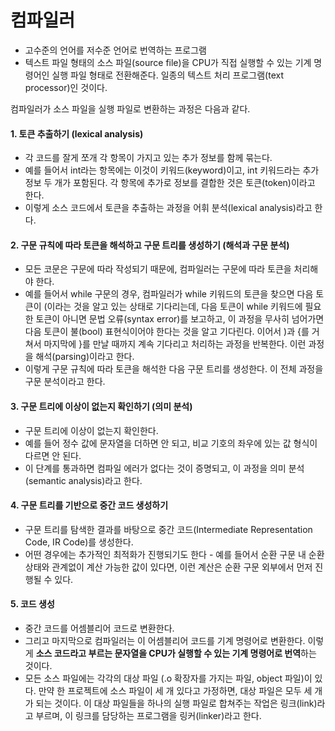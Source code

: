 # 컴파일러
- 고수준의 언어를 저수준 언어로 번역하는 프로그램
- 텍스트 파일 형태의 소스 파일(source file)을 CPU가 직접 실행할 수 있는 기계 명령어인 실행 파일 형태로 전환해준다. 일종의 텍스트 처리 프로그램(text processor)인 것이다.
  
컴파일러가 소스 파일을 실행 파일로 변환하는 과정은 다음과 같다.  

#### 1. 토큰 추출하기 (lexical analysis)
- 각 코드를 잘게 쪼개 각 항목이 가지고 있는 추가 정보를 함께 묶는다. 
- 예를 들어서 int라는 항목에는 이것이 키워드(keyword)이고, int 키워드라는 추가 정보 두 개가 포함된다. 각 항목에 추가로 정보를 결합한 것은 토큰(token)이라고 한다. 
- 이렇게 소스 코드에서 토큰을 추출하는 과정을 어휘 분석(lexical analysis)라고 한다.

#### 2. 구문 규칙에 따라 토큰을 해석하고 구문 트리를 생성하기 (해석과 구문 분석)
- 모든 코문은 구문에 따라 작성되기 때문에, 컴파일러는 구문에 따라 토큰을 처리해야 한다.
- 예를 들어서 while 구문의 경우, 컴파일러가 while 키워드의 토큰을 찾으면 다음 토큰이 (이라는 것을 알고 있는 상태로 기다리는데, 다음 토큰이 while 키워드에 필요한 토큰이 아니면 문법 오류(syntax error)를 보고하고, 이 과정을 무사히 넘어가면 다음 토큰이 불(bool) 표현식이어야 한다는 것을 알고 기다린다. 이어서 )과 {를 거쳐서 마지막에 }를 만날 때까지 계속 기다리고 처리하는 과정을 반복한다. 이런 과정을 해석(parsing)이라고 한다.
- 이렇게 구문 규칙에 따라 토큰을 해석한 다음 구문 트리를 생성한다. 이 전체 과정을 구문 분석이라고 한다.

#### 3. 구문 트리에 이상이 없는지 확인하기 (의미 분석)
- 구문 트리에 이상이 없는지 확인한다.
- 예를 들어 정수 값에 문자열을 더하면 안 되고, 비교 기호의 좌우에 있는 값 형식이 다르면 안 된다.
- 이 단계를 통과하면 컴파일 에러가 없다는 것이 증명되고, 이 과정을 의미 분석(semantic analysis)라고 한다.

#### 4. 구문 트리를 기반으로 중간 코드 생성하기
- 구문 트리를 탐색한 결과를 바탕으로 중간 코드(Intermediate Representation Code, IR Code)를 생성한다.
- 어떤 경우에는 추가적인 최적화가 진행되기도 한다 - 예를 들어서 순환 구문 내 순환 상태와 관계없이 계산 가능한 값이 있다면, 이런 계산은 순환 구문 외부에서 먼저 진행될 수 있다.
  
 #### 5. 코드 생성
- 중간 코드를 어셈블리어 코드로 변환한다.  
- 그리고 마지막으로 컴파일러는 이 어셈블리어 코드를 기계 명령어로 변환한다. 이렇게 **소스 코드라고 부르는 문자열을 CPU가 실행할 수 있는 기계 명령어로 번역**하는 것이다.
- 모든 소스 파일에는 각각의 대상 파일 (.o 확장자를 가지는 파일, object 파일)이 있다. 만약 한 프로젝트에 소스 파일이 세 개 있다고 가정하면, 대상 파일은 모두 세 개가 되는 것이다. 이 대상 파일들을 하나의 실행 파일로 합쳐주는 작업은 링크(link)라고 부르며, 이 링크를 담당하는 프로그램을 링커(linker)라고 한다. 
